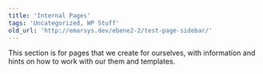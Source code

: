 ```yaml
---
title: 'Internal Pages'
tags: 'Uncategorized, WP Stuff'
old_url: 'http://emarsys.dev/ebene2-2/test-page-sidebar/'
---
```


This section is for pages that we create for ourselves, with information and hints on how to work with our them and templates.